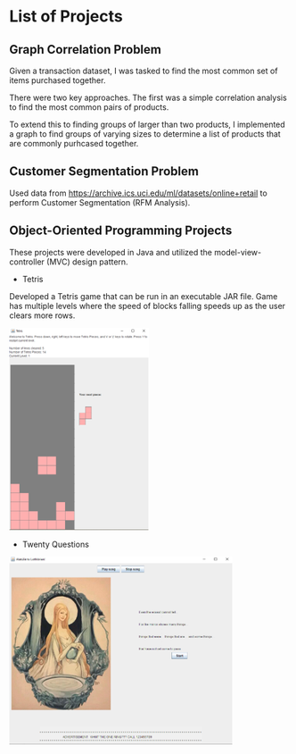 # List of Projects

## Graph Correlation Problem
Given a transaction dataset, I was tasked to find the most common set of items purchased together. 

There were two key approaches. The first was a simple correlation analysis to find the most common pairs of products. 

To extend this to finding groups of larger than two products, I implemented a graph to find groups of varying sizes to determine a list of products that are commonly purhcased together.

## Customer Segmentation Problem
Used data from https://archive.ics.uci.edu/ml/datasets/online+retail to perform Customer Segmentation (RFM Analysis).

## Object-Oriented Programming Projects
These projects were developed in Java and utilized the model-view-controller (MVC) design pattern.

* Tetris

Developed a Tetris game that can be run in an executable JAR file. Game has multiple levels where the speed of blocks falling speeds up as the user clears more rows.

<img src="tetris_img_ajyeoh.png" width="250">
     


* Twenty Questions

<img src="twentyquestions_img_ajyeoh.png" width="400">
     

